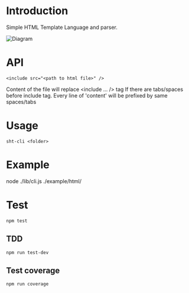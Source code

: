 # Introduction

Simple HTML Template Language and parser.

![Diagram](https://raw.githubusercontent.com/phonglk/simple-html-template/master/diagram.png)

# API

```<include src="<path to html file>" />```

Content of the file will replace <include ... /> tag
If there are tabs/spaces before include tag. Every line of 'content' will be prefixed by same spaces/tabs

# Usage

```sht-cli <folder>```

# Example
node ./lib/cli.js ./example/html/

# Test
```npm test```

## TDD
```npm run test-dev```

## Test coverage
```npm run coverage```

